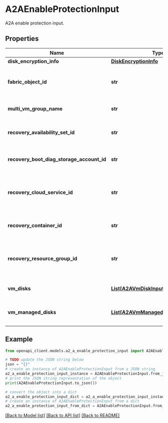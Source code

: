 # A2AEnableProtectionInput

A2A enable protection input.

## Properties

Name | Type | Description | Notes
------------ | ------------- | ------------- | -------------
**disk_encryption_info** | [**DiskEncryptionInfo**](DiskEncryptionInfo.md) |  | [optional] 
**fabric_object_id** | **str** | The fabric specific object Id of the virtual machine. | [optional] 
**multi_vm_group_name** | **str** | The multi vm group name. | [optional] 
**recovery_availability_set_id** | **str** | The recovery availability set Id. | [optional] 
**recovery_boot_diag_storage_account_id** | **str** | The boot diagnostic storage account. | [optional] 
**recovery_cloud_service_id** | **str** | The recovery cloud service Id. Valid for V1 scenarios. | [optional] 
**recovery_container_id** | **str** | The recovery container Id. | [optional] 
**recovery_resource_group_id** | **str** | The recovery resource group Id. Valid for V2 scenarios. | [optional] 
**vm_disks** | [**List[A2AVmDiskInputDetails]**](A2AVmDiskInputDetails.md) | The list of vm disk details. | [optional] 
**vm_managed_disks** | [**List[A2AVmManagedDiskInputDetails]**](A2AVmManagedDiskInputDetails.md) | The list of vm managed disk details. | [optional] 

## Example

```python
from openapi_client.models.a2_a_enable_protection_input import A2AEnableProtectionInput

# TODO update the JSON string below
json = "{}"
# create an instance of A2AEnableProtectionInput from a JSON string
a2_a_enable_protection_input_instance = A2AEnableProtectionInput.from_json(json)
# print the JSON string representation of the object
print(A2AEnableProtectionInput.to_json())

# convert the object into a dict
a2_a_enable_protection_input_dict = a2_a_enable_protection_input_instance.to_dict()
# create an instance of A2AEnableProtectionInput from a dict
a2_a_enable_protection_input_from_dict = A2AEnableProtectionInput.from_dict(a2_a_enable_protection_input_dict)
```
[[Back to Model list]](../README.md#documentation-for-models) [[Back to API list]](../README.md#documentation-for-api-endpoints) [[Back to README]](../README.md)


